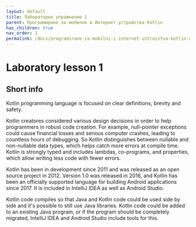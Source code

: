 ```yaml
---
layout: default
title: Лабораторно упражнение 1
parent: Програмиране за мобилни и Интернет устройства Kotlin
has_children: true
nav_order: 1
permalink: /docs/programirane-za-mobilni-i-internet-ustroistva-kotlin-аео/laboratorno-uprazhnenie-1
---
```


# Laboratory lesson 1

## Short info

Kotlin programming language is focused on clear definitions, brevity and safety.

Kotlin creatores considered various design decisions in order to help programmers in robust code creation. For example, null-pointer exceptions could cause financial losses and serious computer crashes, leading to countless hours of debugging. So Kotlin distinguishes between nullable and non-nullable data types, which helps catch more errors at compile time. Kotlin is strongly typed and includes lambdas, co-programs, and properties, which allow writing less code with fewer errors.


Kotlin has been in development since 2011 and was released as an open source project in 2012. Version 1.0 was released in 2016, and Kotlin has been an officially supported language for building Android applications since 2017. It is included in IntelliJ IDEA as well as Android Studio.


Kotlin code compiles so that Java and Kotlin code could be used side by side and it's possible to still use Java libraries. Kotlin code could be added to an existing Java program, or if the program should be completely migrated, IntelliJ IDEA and Android Studio include tools for this.


